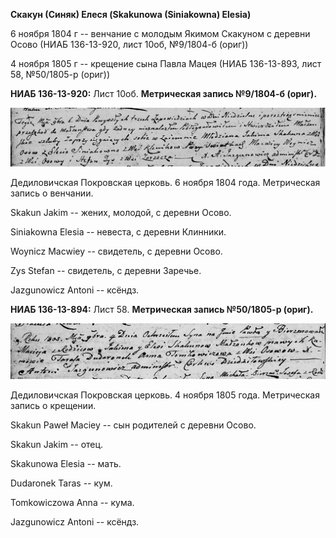 **Скакун (Синяк) Елеся (Skakunowa (Siniakowna) Elesia)**

6 ноября 1804 г -- венчание с молодым Якимом Скакуном с деревни Осово
(НИАБ 136-13-920, лист 10об, №9/1804-б (ориг))

4 ноября 1805 г -- крещение сына Павла Мацея (НИАБ 136-13-893, лист 58,
№50/1805-р (ориг))

**НИАБ 136-13-920:** Лист 10об. **Метрическая запись №9/1804-б (ориг).**

![](./media/b784173139861d87a365b7ee235d82fad875bd84.png)

Дедиловичская Покровская церковь. 6 ноября 1804 года. Метрическая запись
о венчании.

Skakun Jakim -- жених, молодой, с деревни Осовo.

Siniakowna Elesia -- невеста, с деревни Клинники.

Woynicz Macwiey -- свидетель, с деревни Осовo.

Zys Stefan -- свидетель, с деревни Заречье.

Jazgunowicz Antoni -- ксёндз.

**НИАБ 136-13-894:** Лист 58. **Метрическая запись №50/1805-р (ориг).**

![](./media/7024cee8df1957024e3e59365503160d334f12e3.png)

Дедиловичская Покровская церковь. 4 ноября 1805 года. Метрическая запись
о крещении.

Skakun Paweł Maciey -- сын родителей с деревни Осовo.

Skakun Jakim -- отец.

Skakunowa Elesia -- мать.

Dudaronek Taras -- кум.

Tomkowiczowa Anna -- кума.

Jazgunowicz Antoni -- ксёндз.
